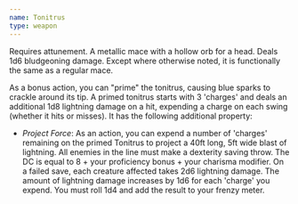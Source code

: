 ```yaml
---
name: Tonitrus
type: weapon
---
```

Requires attunement. A metallic mace with a hollow orb for a head. Deals 1d6 bludgeoning damage. Except where otherwise noted, it is functionally the same as a regular mace. 

As a bonus action, you can "prime" the tonitrus, causing blue sparks to crackle around its tip. A primed tonitrus starts with 3 'charges' and deals an additional 1d8 lightning damage on a hit, expending a charge on each swing (whether it hits or misses). It has the following additional property: 

* _Project Force_: As an action, you can expend a number of 'charges' remaining on the primed Tonitrus to project a 40ft long, 5ft wide blast of lightning. All enemies in the line must make a dexterity saving throw. The DC is equal to 8 + your proficiency bonus + your charisma modifier. On a failed save, each creature affected takes 2d6 lightning damage. The amount of lightning damage increases by 1d6 for each 'charge' you expend. You must roll 1d4 and add the result to your frenzy meter. 